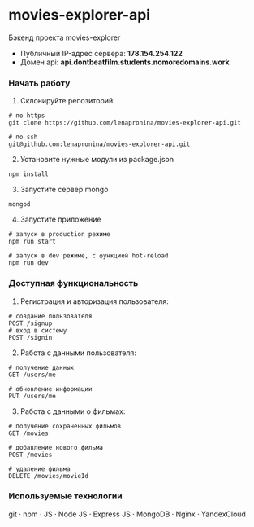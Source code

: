 # movies-explorer-api

Бэкенд проекта movies-explorer

- Публичный IP-адрес сервера: **178.154.254.122**
- Домен api:  **api.dontbeatfilm.students.nomoredomains.work**

### Начать работу

1. Склонируйте репозиторий:
    
  ```
  # по https
  git clone https://github.com/lenapronina/movies-explorer-api.git
  
  # по ssh
  git@github.com:lenapronina/movies-explorer-api.git 
  ```

2. Установите нужные модули из package.json

  ```
  npm install
  ```

3. Запустите сервер mongo

  ```
  mongod
  ```

4. Запустите приложение
  
  ```
  # запуск в production режиме
  npm run start
  
  # запуск в dev режиме, c функцией hot-reload
  npm run dev
  ```

### Доступная функциональность
  1. Регистрация и авторизация пользователя:
  ```
  # создание пользователя
  POST /signup
  # вход в систему
  POST /signin 
  ```
  2. Работа с данными пользователя:
  ```
  # получение данных
  GET /users/me
  
  # обновление информации
  PUT /users/me
  
  ```
  3. Работа с данными о фильмах:
  
  ```
  # получение сохраненных фильмов
  GET /movies
  
  # добавление нового фильма
  POST /movies
  
  # удаление фильма
  DELETE /movies/movieId 
  ```

### **Используемые технологии**

git · npm · JS · Node JS · Express JS · MongoDB · Nginx · YandexCloud